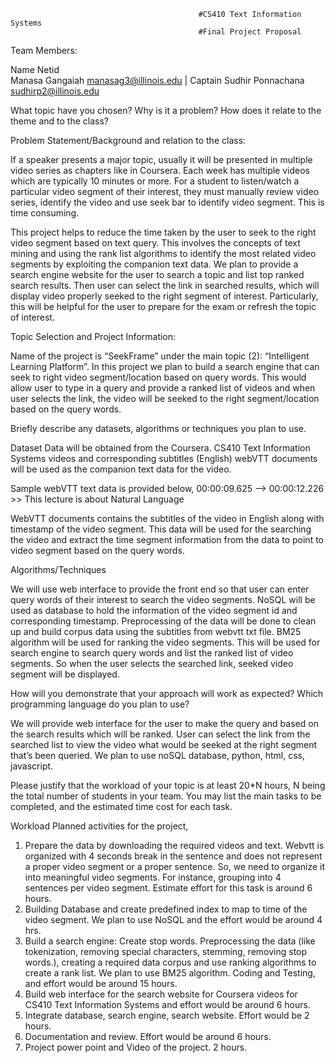                                               #CS410 Text Information Systems
                                              #Final Project Proposal



Team Members:

Name	Netid	
Manasa Gangaiah	manasag3@illinois.edu | Captain
Sudhir Ponnachana	sudhirp2@illinois.edu



What topic have you chosen? Why is it a problem? How does it relate to the theme and to the class?

Problem Statement/Background and relation to the class:

If a speaker presents a major topic, usually it will be presented in multiple video series as chapters like in Coursera. Each week has multiple videos which are typically 10 minutes or more. For a student to listen/watch a particular video segment of their interest, they must manually review video series, identify the video and use seek bar to identify video segment. This is time consuming. 

This project helps to reduce the time taken by the user to seek to the right video segment based on text query. This involves the concepts of text mining and using the rank list algorithms to identify the most related video segments by exploiting the companion text data. We plan to provide a search engine website for the user to search a topic and list top ranked search results. Then user can select the link in searched results, which will display video properly seeked to the right segment of interest. Particularly, this will be helpful for the user to prepare for the exam or refresh the topic of interest.

Topic Selection and Project Information:

Name of the project is “SeekFrame” under the main topic (2): “Intelligent Learning Platform”. In this project we plan to build a search engine that can seek to right video segment/location based on query words. This would allow user to type in a query and provide a ranked list of videos and when user selects the link, the video will be seeked to the right segment/location based on the query words.

Briefly describe any datasets, algorithms or techniques you plan to use.

Dataset
Data will be obtained from the Coursera. CS410 Text Information Systems videos and corresponding subtitles (English) webVTT documents will be used as the companion text data for the video.

Sample webVTT text data is provided below,
00:00:09.625 --> 00:00:12.226 >> This lecture is about Natural Language

WebVTT documents contains the subtitles of the video in English along with timestamp of the video segment. This data will be used for the searching the video and extract the time segment information from the data to point to video segment based on the query words.

Algorithms/Techniques

We will use web interface to provide the front end so that user can enter query words of their interest to search the video segments. NoSQL will be used as database to hold the information of the video segment id and corresponding timestamp.  Preprocessing of the data will be done to clean up and build corpus data using the subtitles from webvtt txt file. BM25 algorithm will be used for ranking the video segments. This will be used for search engine to search query words and list the ranked list of video segments. So when the user selects the searched link, seeked video segment will be displayed.

How will you demonstrate that your approach will work as expected? Which programming language do you plan to use?

We will provide web interface for the user to make the query and based on the search results which will be ranked. User can select the link from the searched list to view the video what would be seeked at the right segment that’s been queried. We plan to use noSQL database, python, html, css, javascript.

Please justify that the workload of your topic is at least 20*N hours, N being the total number of students in your team. You may list the main tasks to be completed, and the estimated time cost for each task.

Workload
Planned activities for the project,
1.	Prepare the data by downloading the required videos and text. Webvtt is organized with 4 seconds break in the sentence and does not represent a proper video segment or a proper sentence. So, we need to organize it into meaningful video segments. For instance, grouping into 4 sentences per video segment. Estimate effort for this task is around 6 hours.
2.	Building Database and create predefined index to map to time of the video segment. We plan to use NoSQL and the effort would be around 4 hrs.
3.	Build a search engine: Create stop words. Preprocessing the data (like tokenization, removing special characters, stemming, removing stop words.), creating a required data corpus and use ranking algorithms to create a rank list. We plan to use BM25 algorithm. Coding and Testing, and effort would be around 15 hours.
4.	Build web interface for the search website for Coursera videos for CS410 Text Information Systems and effort would be around 6 hours.
5.	Integrate database, search engine, search website. Effort would be 2 hours.
6.	Documentation and review. Effort would be around 6 hours.
7.	Project power point and Video of the project. 2 hours.




